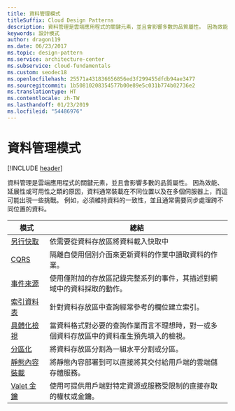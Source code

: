```yaml
---
title: 資料管理模式
titleSuffix: Cloud Design Patterns
description: 資料管理是雲端應用程式的關鍵元素，並且會影響多數的品質屬性。 因為效能、延展性或可用性之類的原因，資料通常裝載在不同位置以及在多個伺服器上，而這可能出現一些挑戰。 例如，必須維持資料的一致性，並且通常需要同步處理跨不同位置的資料。
keywords: 設計模式
author: dragon119
ms.date: 06/23/2017
ms.topic: design-pattern
ms.service: architecture-center
ms.subservice: cloud-fundamentals
ms.custom: seodec18
ms.openlocfilehash: 25571a431836656856ed3f299455dfdb94ae3477
ms.sourcegitcommit: 1b50810208354577b00e89e5c031b774b02736e2
ms.translationtype: HT
ms.contentlocale: zh-TW
ms.lasthandoff: 01/23/2019
ms.locfileid: "54486976"
---
```

# <a name="data-management-patterns"></a>資料管理模式

[!INCLUDE [header](../../_includes/header.md)]

資料管理是雲端應用程式的關鍵元素，並且會影響多數的品質屬性。 因為效能、延展性或可用性之類的原因，資料通常裝載在不同位置以及在多個伺服器上，而這可能出現一些挑戰。 例如，必須維持資料的一致性，並且通常需要同步處理跨不同位置的資料。

|                        模式                         |                                                                  總結                                                                  |
|--------------------------------------------------------|-------------------------------------------------------------------------------------------------------------------------------------------|
|            [另行快取](../cache-aside.md)            |                                            依需要從資料存放區將資料載入快取中                                             |
|                   [CQRS](../cqrs.md)                   |                    隔離自使用個別介面來更新資料的作業中讀取資料的作業。                     |
|         [事件來源](../event-sourcing.md)         |               使用僅附加的存放區記錄完整系列的事件，其描述對網域中的資料採取的動作。               |
|            [索引資料表](../index-table.md)            |                         針對資料存放區中查詢經常參考的欄位建立索引。                          |
|      [具體化檢視](../materialized-view.md)      | 當資料格式對必要的查詢作業而言不理想時，對一或多個資料存放區中的資料產生預先填入的檢視。 |
|               [分區化](../sharding.md)               |                                    將資料存放區分割為一組水平分割或分區。                                     |
| [靜態內容裝載](../static-content-hosting.md) |                   將靜態內容部署到可以直接將其交付給用戶端的雲端儲存體服務。                    |
|              [Valet 金鑰](../valet-key.md)              |                 使用可提供用戶端對特定資源或服務受限制的直接存取的權杖或金鑰。                 |
